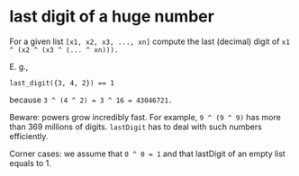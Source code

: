 # last digit of a huge number

For a given list `````[x1, x2, x3, ..., xn]````` compute the last (decimal) digit of ````x1 ^ (x2 ^ (x3 ^ (... ^ xn))).````

E. g.,
````
last_digit({3, 4, 2}) == 1
````
because ````3 ^ (4 ^ 2) = 3 ^ 16 = 43046721.````

Beware: powers grow incredibly fast. For example, ````9 ^ (9 ^ 9)```` has more than 369 millions of digits. ````lastDigit```` has to deal with such numbers efficiently.

Corner cases: we assume that ````0 ^ 0 = 1```` and that lastDigit of an empty list equals to 1.
